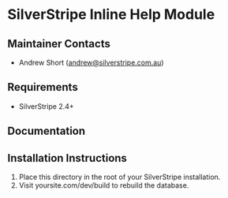 SilverStripe Inline Help Module
===============================

Maintainer Contacts
-------------------
*  Andrew Short (<andrew@silverstripe.com.au>)

Requirements
------------
* SilverStripe 2.4+

Documentation
-------------

Installation Instructions
-------------------------

1. Place this directory in the root of your SilverStripe installation.
2. Visit yoursite.com/dev/build to rebuild the database.